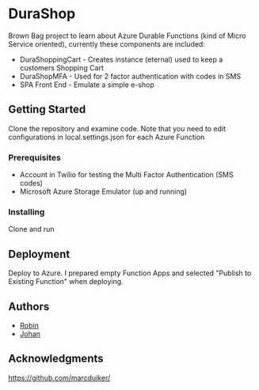 # DuraShop

Brown Bag project to learn about Azure Durable Functions (kind of Micro Service oriented), currently these components are included:
* DuraShoppingCart - Creates instance (eternal) used to keep a customers Shopping Cart
* DuraShopMFA - Used for 2 factor authentication with codes in SMS
* SPA Front End - Emulate a simple e-shop

## Getting Started

Clone the repository and examine code. Note that you need to edit configurations in local.settings.json for each Azure Function
### Prerequisites

* Account in Twilio for testing the Multi Factor Authentication (SMS codes)
* Microsoft Azure Storage Emulator (up and running)
### Installing

Clone and run

## Deployment

Deploy to Azure. I prepared empty Function Apps and selected "Publish to Existing Function" when deploying.

## Authors

* [Robin](https://github.com/RobinNord)
* [Johan](https://github.com/jedjohan)

## Acknowledgments

https://github.com/marcduiker/
